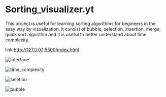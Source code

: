 # Sorting_visualizer.yt
This project is useful for learning sorting algorithms for begineers in the easy way by visualization, it consist of bubble, selection, insertion, merge, quick sort algorithm and it is useful to better understand about time complexity.

link:http://127.0.0.1:5500/index.html

![interface](https://github.com/dpkumar2001/Sorting_visualizer.yt/assets/113341856/207a9af0-ffa1-4407-9bc2-584a761fc278)

![time_complexity](https://github.com/dpkumar2001/Sorting_visualizer.yt/assets/113341856/e8f4c76d-363c-416c-ba20-4a2ad1a25296)

![seletion](https://github.com/dpkumar2001/Sorting_visualizer.yt/assets/113341856/1fbe0d19-90d3-46b7-83bc-84e5ae502065)

![bubble](https://github.com/dpkumar2001/Sorting_visualizer.yt/assets/113341856/917f05a0-0553-4c19-9c4d-d3318df8f2ad)
